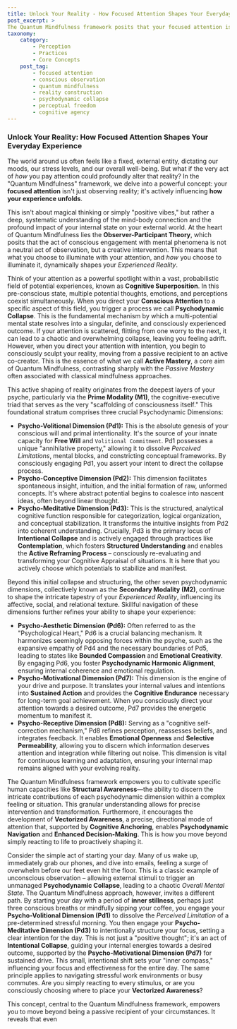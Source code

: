 ```yaml
---
title: Unlock Your Reality - How Focused Attention Shapes Your Everyday Experience
post_excerpt: >
The Quantum Mindfulness framework posits that your focused attention isn't merely observing reality, but actively co-creating it. By understanding the dynamic interplay of your psychodynamic dimensions and harnessing conscious observation, you can transform your internal landscape, leading to greater agency and a more satisfying experienced reality. This deep dive explores how intentional attention sculpts your everyday life, moving you from passive recipient to active co-creator.
taxonomy:
    category:
        - Perception
        - Practices
        - Core Concepts
    post_tag:
        - focused attention
        - conscious observation
        - quantum mindfulness
        - reality construction
        - psychodynamic collapse
        - perceptual freedom
        - cognitive agency
---
```

### Unlock Your Reality: How Focused Attention Shapes Your Everyday Experience

The world around us often feels like a fixed, external entity, dictating our moods, our stress levels, and our overall well-being. But what if the very act of *how* you pay attention could profoundly alter that reality? In the "Quantum Mindfulness" framework, we delve into a powerful concept: your **focused attention** isn't just observing reality; it's actively influencing **how your experience unfolds**.

This isn't about magical thinking or simply "positive vibes," but rather a deep, systematic understanding of the mind-body connection and the profound impact of your internal state on your external world. At the heart of Quantum Mindfulness lies the **Observer-Participant Theory**, which posits that the act of conscious engagement with mental phenomena is not a neutral act of observation, but a creative intervention. This means that what you choose to illuminate with your attention, and *how* you choose to illuminate it, dynamically shapes your *Experienced Reality*.

Think of your attention as a powerful spotlight within a vast, probabilistic field of potential experiences, known as **Cognitive Superposition**. In this pre-conscious state, multiple potential thoughts, emotions, and perceptions coexist simultaneously. When you direct your **Conscious Attention** to a specific aspect of this field, you trigger a process we call **Psychodynamic Collapse**. This is the fundamental mechanism by which a multi-potential mental state resolves into a singular, definite, and consciously experienced outcome. If your attention is scattered, flitting from one worry to the next, it can lead to a chaotic and overwhelming collapse, leaving you feeling adrift. However, when you direct your attention with intention, you begin to consciously sculpt your reality, moving from a passive recipient to an active co-creator. This is the essence of what we call **Active Mastery**, a core aim of Quantum Mindfulness, contrasting sharply with the *Passive Mastery* often associated with classical mindfulness approaches.

This active shaping of reality originates from the deepest layers of your psyche, particularly via the **Prime Modality (M1)**, the cognitive-executive triad that serves as the very "scaffolding of consciousness itself." This foundational stratum comprises three crucial Psychodynamic Dimensions:

*   **Psycho-Volitional Dimension (Pd1):** This is the absolute genesis of your conscious will and primal intentionality. It's the source of your innate capacity for **Free Will** and `Volitional Commitment`. Pd1 possesses a unique "annihilative property," allowing it to dissolve *Perceived Limitations*, mental blocks, and constricting conceptual frameworks. By consciously engaging Pd1, you assert your intent to direct the collapse process.
*   **Psycho-Conceptive Dimension (Pd2):** This dimension facilitates spontaneous insight, intuition, and the initial formation of raw, unformed concepts. It's where abstract potential begins to coalesce into nascent ideas, often beyond linear thought.
*   **Psycho-Meditative Dimension (Pd3):** This is the structured, analytical cognitive function responsible for categorization, logical organization, and conceptual stabilization. It transforms the intuitive insights from Pd2 into coherent understanding. Crucially, Pd3 is the primary locus of **Intentional Collapse** and is actively engaged through practices like **Contemplation**, which fosters **Structured Understanding** and enables the **Active Reframing Process** – consciously re-evaluating and transforming your Cognitive Appraisal of situations. It is here that you actively choose which potentials to stabilize and manifest.

Beyond this initial collapse and structuring, the other seven psychodynamic dimensions, collectively known as the **Secondary Modality (M2)**, continue to shape the intricate tapestry of your *Experienced Reality*, influencing its affective, social, and relational texture. Skillful navigation of these dimensions further refines your ability to shape your experience:

*   **Psycho-Aesthetic Dimension (Pd6):** Often referred to as the "Psychological Heart," Pd6 is a crucial balancing mechanism. It harmonizes seemingly opposing forces within the psyche, such as the expansive empathy of Pd4 and the necessary boundaries of Pd5, leading to states like **Bounded Compassion** and **Emotional Creativity**. By engaging Pd6, you foster **Psychodynamic Harmonic Alignment**, ensuring internal coherence and emotional regulation.
*   **Psycho-Motivational Dimension (Pd7):** This dimension is the engine of your drive and purpose. It translates your internal values and intentions into **Sustained Action** and provides the **Cognitive Endurance** necessary for long-term goal achievement. When you consciously direct your attention towards a desired outcome, Pd7 provides the energetic momentum to manifest it.
*   **Psycho-Receptive Dimension (Pd8):** Serving as a "cognitive self-correction mechanism," Pd8 refines perception, reassesses beliefs, and integrates feedback. It enables **Emotional Openness** and **Selective Permeability**, allowing you to discern which information deserves attention and integration while filtering out noise. This dimension is vital for continuous learning and adaptation, ensuring your internal map remains aligned with your evolving reality.

The Quantum Mindfulness framework empowers you to cultivate specific human capacities like **Structural Awareness**—the ability to discern the intricate contributions of each psychodynamic dimension within a complex feeling or situation. This granular understanding allows for precise intervention and transformation. Furthermore, it encourages the development of **Vectorized Awareness**, a precise, directional mode of attention that, supported by **Cognitive Anchoring**, enables **Psychodynamic Navigation** and **Enhanced Decision-Making**. This is how you move beyond simply reacting to life to proactively shaping it.

Consider the simple act of starting your day. Many of us wake up, immediately grab our phones, and dive into emails, feeling a surge of overwhelm before our feet even hit the floor. This is a classic example of unconscious observation – allowing external stimuli to trigger an unmanaged **Psychodynamic Collapse**, leading to a chaotic *Overall Mental State*. The Quantum Mindfulness approach, however, invites a different path. By starting your day with a period of **inner stillness**, perhaps just three conscious breaths or mindfully sipping your coffee, you engage your **Psycho-Volitional Dimension (Pd1)** to dissolve the *Perceived Limitation* of a pre-determined stressful morning. You then engage your **Psycho-Meditative Dimension (Pd3)** to intentionally structure your focus, setting a clear intention for the day. This is not just a "positive thought"; it's an act of **Intentional Collapse**, guiding your internal energies towards a desired outcome, supported by the **Psycho-Motivational Dimension (Pd7)** for sustained drive. This small, intentional shift sets your "inner compass," influencing your focus and effectiveness for the entire day. The same principle applies to navigating stressful work environments or busy commutes. Are you simply reacting to every stimulus, or are you consciously choosing where to place your **Vectorized Awareness**?

This concept, central to the Quantum Mindfulness framework, empowers you to move beyond being a passive recipient of your circumstances. It reveals that even